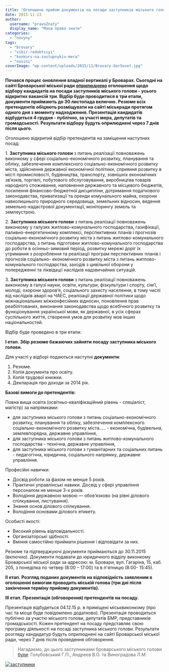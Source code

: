 ```yaml
---
title: "Оголошено прийом документів на посади заступників міського голови Броварів"
date: 2015-11-23
author: 
  username: "pravoZnaty"
  display_name: "Маєш право знати"
categories: 
  - "novyny"
tags: 
  - "brovary"
  - "vibir-redaktsiyi"
  - "konkurs-na-zastupnykiv-mera"
  - "novini"
coverImage: "wp-content/uploads/2015/11/Brovary-GorSovet.jpg"
---
```


**Почався процес оновлення владної вертикалі у Броварах. Сьогодні на сайті Броварської міської ради [оприлюднено](https://brovary-rada.gov.ua/ogoloshu%D1%94tsya-priiom-dokument%D1%96v-na-posadi) оголошення щодо відбору кандидатів на посади заступників міського голови - усього відкритих вакансій три. Відбір буде проводитися в три етапи, документи приймають до 30 листопада включно. Резюме всіх претендентів обіцяють розміщувати на сайті міськради протягом одного дня з моменту надходження. Презентація кандидатів відбудеться 4 грудня - публічно, за участі мера, депутатів та громадськості. Результати відбору будуть оприлюднені через 7 днів після цього.**

Оголошено відкритий відбір претендентів на заміщення наступних посад:

1. **Заступника міського голови** з питань реалізації повноважень виконкому у сфері соціально-економічного розвитку, планування та обліку, забезпечення комплексного соціально-економічного розвитку міста, здійснення державної економічної політики, сприяння розвитку в місті промисловості, будівництва, транспорту, зовнішніх економічних зв’язків, торгівлі, побутового обслуговування, виробництва товарів народного споживання, наповнення державного та місцевого бюджетів, посилення фінансово-бюджетної дисципліни, дотримання податкового законодавства, приватизації та оренди комунального майна, охорони навколишнього природного середовища, земельних відносин, ведення земельно-кадастрової документації, моніторингу земель та землеустрою.

2\. **Заступника міського голови** з питань реалізації повноважень виконкому у галузях житлово-комунального господарства, газифікації, паливно-енергетичному комплексі, перспективних планів і прогнозів соціально-економічного розвитку міста з питань житлово-комунального господарства, з питань підготовки житлово-комунального господарства до роботи в осінньо-зимовий період, розвитку мережі доріг їх утримання з розроблення та реалізації програм перспективних планів і прогнозів соціально- економічного розвитку міста з питань житлово-комунального господарства, заходів з цивільної оборони у попередженні та ліквідації наслідків надзвичайних ситуацій.

3\. **Заступника міського голови** з питань реалізації повноважень виконкому в галузі науки, освіти, культури, фізкультури і спорту, сім’ї, молоді, охорони здоров’я, соціального захисту населення, в тому числі від наслідків аварії на ЧАЕС, реалізації державної політики щодо міжнаціональних міжконфесійних відносин, поновлення прав реабілітованих, виконання законодавства щодо всебічного розвитку та функціонування української мови, як державної, в усіх сферах суспільного життя, створення умов для розвитку мов інших національностей.

Відбір буде проведено в три етапи:

**I етап. Збір резюме бажаючих зайняти посаду заступника міського голови.**

Для участі у відборі подаються наступні **документи**:

1. Резюме.
2. Копія документа про освіту.
3. Копія трудової книжки.
4. Декларація про доходи за 2014 рік.

**Базові вимоги до претендентів:**

Повна вища освіта (освітньо-кваліфікаційний рівень - спеціаліст, магістр) за напрямками:

- для заступника міського голови з питань соціально-економічного розвитку, планування та обліку, забезпечення комплексного соціально-економічного розвитку міста….. - економічна, будівельна, землевпорядна, державне управління,
- для заступника міського голови з питань житлово-комунального господарства - технічна, державне управління,
- для заступника міського голови з гуманітарних та соціальних питань - педагогічна, юридична, соціального напрямку, державне управління.

Професійні навички:

- Досвід роботи за фахом не менше 5 років.
- Практичні управлінські навики. Досвід у сфері управління персоналом не менше 3-х років.
- Володіння державною мовою — обов’язково (на рівні ділового спілкування, листування).
- Знання основ ділового спілкування.
- Володіння основами ділового етикету.

Особисті якості:

- Високий рівень відповідальності.
- Організаторські здібності.
- Вміння самостійно приймати рішення і відповідати за них.

Резюме та підтверджуючі документи приймаються до 30.11.2015 (включно). Документи подавати до юридичного відділу виконкому Броварської міської ради за адресою: м. Бровари, вул. Гагаріна, 15, каб. 205, з понеділка по четвер (8:00 – 17:00) та в п'ятницю (8:00- 15:45).

**II етап. Розгляд поданих документів на відповідність заявленим в оголошенні вимогам проводить міській голова (три дні після закінчення терміну прийому документів).**

**III етап. Презентація (обговорення) претендентів на посаду.**

Презентація відбудеться 04.12.15 р. в приміщені міськвиконкому (про час та місце буде повідомлено додатково). Презентація проводиться публічно за участю міського голови, депутатів БМР, представників громадськості. Кожен претендент на посаду представляє свою програму діяльності на посаді заступника міського голови. Результати розгляду кандидатур будуть оприлюднені на сайті Броварської міської ради, через 7 днів після проведення обговорення.

> Нагадаємо, до цього заступниками броварського міського голови [були](https://brovary-rada.gov.ua/zastupnyky): Голубовський Г.П., Андреєв В.О. та Виноградова Л.М.

[![заступники](https://mpz.brovary.org/wp-content/uploads/2015/11/zastupnyky.jpg)](https://mpz.brovary.org/wp-content/uploads/2015/11/zastupnyky.jpg)
